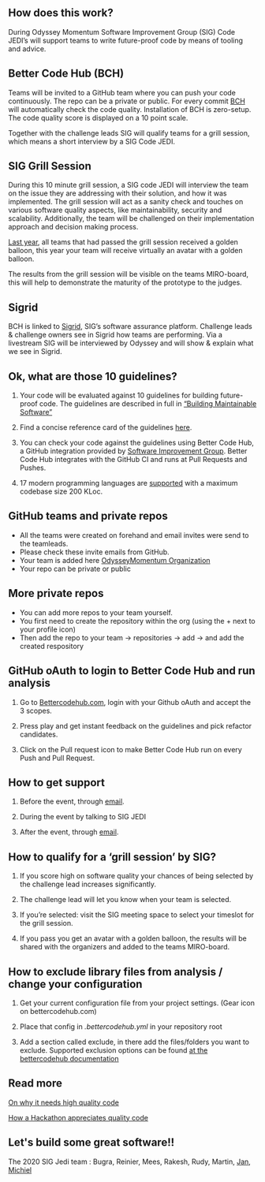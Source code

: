 ## How does this work?

During Odyssey Momentum Software Improvement Group (SIG) Code JEDI’s will support teams to write future-proof code by means of tooling and advice.

## Better Code Hub (BCH)

Teams will be invited to a GitHub team where you can push your code continuously. The repo can be a private or public. For every commit [BCH](https://bettercodehub.com) will automatically check the code quality. Installation of BCH is zero-setup. The code quality score is displayed on a 10 point scale. 

Together with the challenge leads SIG will qualify teams for a grill session, which means a short interview by a SIG Code JEDI. 


## SIG Grill Session

During this 10 minute grill session, a SIG code JEDI will interview the team on the issue they are addressing with their solution, and how it was implemented. The grill session will act as a sanity check and touches on various software quality aspects, like maintainability, security and scalability. Additionally, the team will be challenged on their implementation approach and decision making process.

[Last year](https://odysseyhack.github.io/), all teams that had passed the grill session received a golden balloon, this year your team will receive virtually an avatar with a golden balloon. 

The results from the grill session will be visible on the teams MIRO-board, this will help to demonstrate the maturity of the prototype to the judges.

## Sigrid

BCH is linked to [Sigrid](https://sigrid-says.com), SIG’s software assurance platform. Challenge leads & challenge owners see in Sigrid how teams are performing. 
Via a livestream SIG will be interviewed by Odyssey and will show & explain what we see in Sigrid.

## Ok, what are those 10 guidelines?

1. Your code will be evaluated against 10 guidelines for building future-proof code. The guidelines are described in full in [“Building Maintainable Software”](https://www.softwareimprovementgroup.com/resources/ebook-building-maintainable-software/)

2. Find a concise reference card of the guidelines [here](https://cdn-images-1.medium.com/max/1200/1*TS-ZTeI7sQS7dy_AlMqSXQ.png).

3. You can check your code against the guidelines using Better Code Hub, a GitHub integration provided by [Software Improvement Group](https://www.sig.eu). Better Code Hub integrates with the GitHub CI and runs at Pull Requests and Pushes.

4. 17 modern programming languages are [supported](https://bettercodehub.com/docs/configuration-manual) with a maximum codebase size 200 KLoc.


## GitHub teams and private repos

- All the teams were created on forehand and email invites were send to the teamleads. 
- Please check these invite emails from GitHub.
- Your team is added here [OdysseyMomentum Organization](https://github.com/odysseymomentum)
- Your repo can be private or public

## More private repos

- You can add more repos to your team yourself.
- You first need to create the repository within the org (using the + next to your profile icon) 
- Then add the repo to your team -> repositories -> add -> and add the created respository

## GitHub oAuth to login to Better Code Hub and run analysis

1. Go to [Bettercodehub.com](https://bettercodehub.com), login with your Github oAuth and accept the 3 scopes. 

2. Press play and get instant feedback on the guidelines and pick refactor candidates.

3. Click on the Pull request icon to make Better Code Hub run on every Push and Pull Request.


## How to get support

1. Before the event, through [email](mailto:bettercodehub@sig.eu).

2. During the event by talking to SIG JEDI 

3. After the event, through [email](mailto:bettercodehub@sig.eu).



## How to qualify for a ‘grill session’ by SIG? 

1. If you score high on software quality your chances of being selected by the challenge lead increases significantly.

2. The challenge lead will let you know when your team is selected. 

3. If you’re selected: visit the SIG meeting space to select your timeslot for the grill session.

4. If you pass you get an avatar with a golden balloon, the results will be shared with the organizers and added to the teams MIRO-board.




## How to exclude library files from analysis / change your configuration

1. Get your current configuration file from your project settings. (Gear icon on bettercodehub.com)

2. Place that config in _.bettercodehub.yml_ in your repository root

3. Add a section called exclude, in there add the files/folders you want to exclude. Supported exclusion options can be found [at the bettercodehub documentation](https://bettercodehub.com/docs/configuration-manual)


## Read more

[On why it needs high quality code ](https://medium.com/@jstvssr/why-blockchain-needs-future-proof-code-cb09b39175e1#.bqfmcig55)

[How a Hackathon appreciates quality code](https://dev.to/jstvssr/how-a-hackathon-appreciates-quality-code)



## Let's build some great software!!

The 2020 SIG Jedi team : Bugra, Reinier, Mees, Rakesh, Rudy, Martin, [Jan](https://github.com/janlaan), [Michiel](https://github.com/michielcuijpers)

